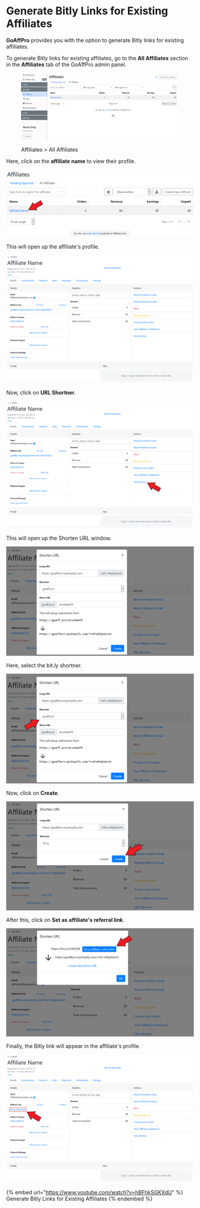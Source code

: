 # Generate Bitly Links for Existing Affiliates

**GoAffPro** provides you with the option to generate Bitly links for existing affiliates.&#x20;

To generate Bitly links for existing affiliates, go to the **All Affiliates** section in the **Affiliates** tab of the GoAffPro admin panel.

<figure><img src="../../../.gitbook/assets/image (33).png" alt=""><figcaption><p>Affiliates > All Affiliates </p></figcaption></figure>

Here, click on the **affiliate name** to view their profile.

![Click on affiliate's name](<../../../.gitbook/assets/Screenshot 2020-12-29 164813.png>)

This will open up the affiliate's profile.

![Affiliate Profile](<../../../.gitbook/assets/image (2392).png>)

Now, click on **URL Shortner**.

![Click on URL Shortner](<../../../.gitbook/assets/Screenshot 2020-12-29 165011.png>)

This will open up the Shorten URL window.

![Shorten URL](<../../../.gitbook/assets/image (1544).png>)

Here, select the bit.ly shortner.

![Select bit.ly shortner](<../../../.gitbook/assets/Screenshot 2020-12-29 165154.png>)

Now, click on **Create**.

![Click on Create](<../../../.gitbook/assets/Screenshot 2020-12-29 165352.png>)

After this, click on **Set as affiliate's referral link**.

![Click on Set as affiliate's referral link](<../../../.gitbook/assets/Screenshot 2020-12-29 165517.png>)

Finally, the Bitly link will appear in the affiliate's profile.

![](<../../../.gitbook/assets/Screenshot 2020-12-29 165724.png>)

{% embed url="https://www.youtube.com/watch?v=hBFhkSGKXdU" %}
Generate Bitly Links for Existing Affiliates
{% endembed %}

